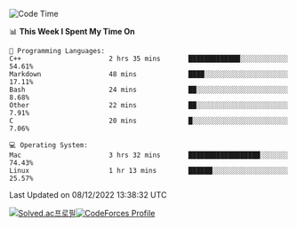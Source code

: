 
<!--START_SECTION:waka-->
![Code Time](http://img.shields.io/badge/Code%20Time-2%2C185%20hrs%2029%20mins-blue)

📊 **This Week I Spent My Time On** 

```text
💬 Programming Languages: 
C++                      2 hrs 35 mins       █████████████░░░░░░░░░░░░   54.61% 
Markdown                 48 mins             ████░░░░░░░░░░░░░░░░░░░░░   17.11% 
Bash                     24 mins             ██░░░░░░░░░░░░░░░░░░░░░░░   8.68% 
Other                    22 mins             ██░░░░░░░░░░░░░░░░░░░░░░░   7.91% 
C                        20 mins             █░░░░░░░░░░░░░░░░░░░░░░░░   7.06%

💻 Operating System: 
Mac                      3 hrs 32 mins       ██████████████████░░░░░░░   74.43% 
Linux                    1 hr 13 mins        ██████░░░░░░░░░░░░░░░░░░░   25.57%

```


 Last Updated on 08/12/2022 13:38:32 UTC
<!--END_SECTION:waka-->
[![Solved.ac프로필](http://mazassumnida.wtf/api/generate_badge?boj=hckim96)](https://solved.ac/hckim96)[![CodeForces Profile](https://cf.leed.at?id=hckim96)](https://codeforces.com/profile/hckim96)
